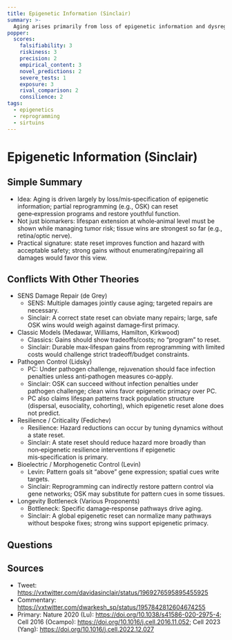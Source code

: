 ```yaml
---
title: Epigenetic Information (Sinclair)
summary: >-
  Aging arises primarily from loss of epigenetic information and dysregulated gene expression; partial reprogramming can reset epigenetic state and restore function.
popper:
  scores:
    falsifiability: 3
    riskiness: 3
    precision: 2
    empirical_content: 3
    novel_predictions: 2
    severe_tests: 1
    exposure: 3
    rival_comparison: 2
    consilience: 2
tags:
  - epigenetics
  - reprogramming
  - sirtuins
---
```


# Epigenetic Information (Sinclair)

## Simple Summary

- Idea: Aging is driven largely by loss/mis‑specification of epigenetic information; partial reprogramming (e.g., OSK) can reset gene‑expression programs and restore youthful function.
- Not just biomarkers: lifespan extension at whole‑animal level must be shown while managing tumor risk; tissue wins are strongest so far (e.g., retina/optic nerve).
- Practical signature: state reset improves function and hazard with acceptable safety; strong gains without enumerating/repairing all damages would favor this view.

## Conflicts With Other Theories

<ul>
  <li>SENS Damage Repair (de Grey)
    <ul>
      <li>SENS: Multiple damages jointly cause aging; targeted repairs are necessary.</li>
      <li>Sinclair: A correct state reset can obviate many repairs; large, safe OSK wins would weigh against damage‑first primacy.</li>
    </ul>
  </li>
  <li>Classic Models (Medawar, Williams, Hamilton, Kirkwood)
    <ul>
      <li>Classics: Gains should show tradeoffs/costs; no “program” to reset.</li>
      <li>Sinclair: Durable max‑lifespan gains from reprogramming with limited costs would challenge strict tradeoff/budget constraints.</li>
    </ul>
  </li>
  <li>Pathogen Control (Lidsky)
    <ul>
      <li>PC: Under pathogen challenge, rejuvenation should face infection penalties unless anti‑pathogen measures co‑apply.</li>
      <li>Sinclair: OSK can succeed without infection penalties under pathogen challenge; clean wins favor epigenetic primacy over PC.</li>
      <li>PC also claims lifespan patterns track population structure (dispersal, eusociality, cohorting), which epigenetic reset alone does not predict.</li>
    </ul>
  </li>
  <li>Resilience / Criticality (Fedichev)
    <ul>
      <li>Resilience: Hazard reductions can occur by tuning dynamics without a state reset.</li>
      <li>Sinclair: A state reset should reduce hazard more broadly than non‑epigenetic resilience interventions if epigenetic mis‑specification is primary.</li>
    </ul>
  </li>
  <li>Bioelectric / Morphogenetic Control (Levin)
    <ul>
      <li>Levin: Pattern goals sit “above” gene expression; spatial cues write targets.</li>
      <li>Sinclair: Reprogramming can indirectly restore pattern control via gene networks; OSK may substitute for pattern cues in some tissues.</li>
    </ul>
  </li>
  <li>Longevity Bottleneck (Various Proponents)
    <ul>
      <li>Bottleneck: Specific damage‑response pathways drive aging.</li>
      <li>Sinclair: A global epigenetic reset can normalize many pathways without bespoke fixes; strong wins support epigenetic primacy.</li>
    </ul>
  </li>
</ul>

## Questions

## Sources

- Tweet: https://vxtwitter.com/davidasinclair/status/1969276595895455925
- Commentary: https://vxtwitter.com/dwarkesh_sp/status/1957842812604674255
- Primary: Nature 2020 (Lu): https://doi.org/10.1038/s41586-020-2975-4; Cell 2016 (Ocampo): https://doi.org/10.1016/j.cell.2016.11.052; Cell 2023 (Yang): https://doi.org/10.1016/j.cell.2022.12.027
